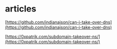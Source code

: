 # articles

[https://github.com/indianajson/can-i-take-over-dns](https://github.com/indianajson/can-i-take-over-dns)

[https://0xpatrik.com/subdomain-takeover-ns/](https://0xpatrik.com/subdomain-takeover-ns/)

